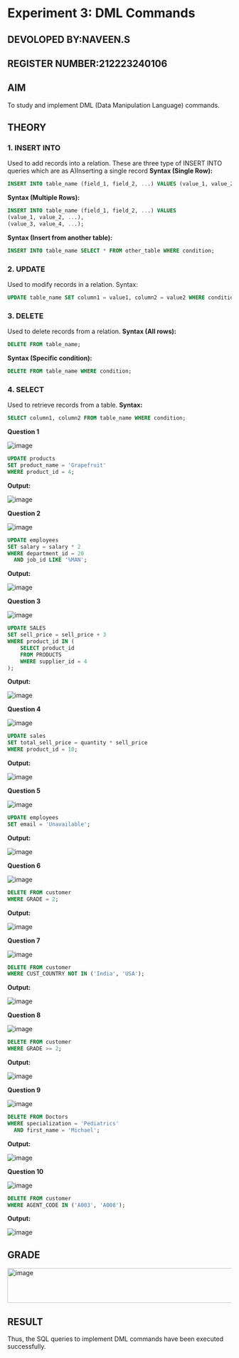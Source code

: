 # Experiment 3: DML Commands

## DEVOLOPED BY:NAVEEN.S
## REGISTER NUMBER:212223240106

## AIM
To study and implement DML (Data Manipulation Language) commands.

## THEORY

### 1. INSERT INTO
Used to add records into a relation.
These are three type of INSERT INTO queries which are as
A)Inserting a single record
**Syntax (Single Row):**
```sql
INSERT INTO table_name (field_1, field_2, ...) VALUES (value_1, value_2, ...);
```
**Syntax (Multiple Rows):**
```sql
INSERT INTO table_name (field_1, field_2, ...) VALUES
(value_1, value_2, ...),
(value_3, value_4, ...);
```
**Syntax (Insert from another table):**
```sql
INSERT INTO table_name SELECT * FROM other_table WHERE condition;
```
### 2. UPDATE
Used to modify records in a relation.
Syntax:
```sql
UPDATE table_name SET column1 = value1, column2 = value2 WHERE condition;
```
### 3. DELETE
Used to delete records from a relation.
**Syntax (All rows):**
```sql
DELETE FROM table_name;
```
**Syntax (Specific condition):**
```sql
DELETE FROM table_name WHERE condition;
```
### 4. SELECT
Used to retrieve records from a table.
**Syntax:**
```sql
SELECT column1, column2 FROM table_name WHERE condition;
```
**Question 1**

![image](https://github.com/user-attachments/assets/3fb5b196-fd57-4e9c-8d03-4e445dacb453)


```sql
UPDATE products
SET product_name = 'Grapefruit'
WHERE product_id = 4;
```

**Output:**

![image](https://github.com/user-attachments/assets/450e752a-8c92-4174-94ef-f60a21dce154)


**Question 2**

![image](https://github.com/user-attachments/assets/58478acf-17ff-41bf-805b-a990e525e4a8)


```sql
UPDATE employees
SET salary = salary * 2
WHERE department_id = 20
  AND job_id LIKE '%MAN';
```

**Output:**

![image](https://github.com/user-attachments/assets/cd7d0fc7-ea44-4d43-aae0-0d8f5c592dde)

**Question 3**

![image](https://github.com/user-attachments/assets/a5cc9cd3-1df5-443d-b76b-55953b47d747)


```sql
UPDATE SALES
SET sell_price = sell_price + 3
WHERE product_id IN (
    SELECT product_id 
    FROM PRODUCTS 
    WHERE supplier_id = 4
);
```

**Output:**

![image](https://github.com/user-attachments/assets/4154d858-e973-4537-aa69-9f77dcad49e9)


**Question 4**

![image](https://github.com/user-attachments/assets/aa005081-072e-4412-8adb-6f500afeb345)


```sql
UPDATE sales
SET total_sell_price = quantity * sell_price
WHERE product_id = 10;
```

**Output:**

![image](https://github.com/user-attachments/assets/a8ddecbd-e86a-480f-b302-3c8e0bdec3a5)


**Question 5**

![image](https://github.com/user-attachments/assets/4851b1e3-8122-4449-85f2-a87cf346ca0a)


```sql
UPDATE employees
SET email = 'Unavailable';
```

**Output:**

![image](https://github.com/user-attachments/assets/61fe882b-be3b-4d18-9d74-055e18806cbe)


**Question 6**

![image](https://github.com/user-attachments/assets/cf249de4-51d1-4571-b684-3cbcabf18f1e)


```sql
DELETE FROM customer
WHERE GRADE = 2;
```

**Output:**

![image](https://github.com/user-attachments/assets/b3b16aa3-a2d2-4974-9955-ed1a57cd9156)

**Question 7**

![image](https://github.com/user-attachments/assets/4065dd95-30d9-43f4-a790-ff72adce9e33)


```sql
DELETE FROM customer
WHERE CUST_COUNTRY NOT IN ('India', 'USA');
```

**Output:**

![image](https://github.com/user-attachments/assets/f4560ca2-1fbc-476d-b647-33d71db7d372)


**Question 8**

![image](https://github.com/user-attachments/assets/7f7a74a1-870f-4a1f-8b31-df3bc457e045)


```sql
DELETE FROM customer
WHERE GRADE >= 2;
```

**Output:**

![image](https://github.com/user-attachments/assets/1e0da64d-81c1-4493-aed7-9e30ea6eef28)


**Question 9**

![image](https://github.com/user-attachments/assets/6582b276-3672-4426-b317-7549c9b32a9d)


```sql
DELETE FROM Doctors
WHERE specialization = 'Pediatrics'
  AND first_name = 'Michael';
```

**Output:**

![image](https://github.com/user-attachments/assets/2d9ca326-978a-42e2-a707-7b52de0a1324)

**Question 10**

![image](https://github.com/user-attachments/assets/5cdc5453-a0c6-4290-b442-dffb772c27e9)


```sql
DELETE FROM customer
WHERE AGENT_CODE IN ('A003', 'A008');
```

**Output:**

![image](https://github.com/user-attachments/assets/46f39bd1-21b8-4724-b47b-53099e272de6)

## GRADE

<img width="1367" height="78" alt="image" src="https://github.com/user-attachments/assets/a6857546-979c-47c5-8980-1f95e6345155" />



## RESULT
Thus, the SQL queries to implement DML commands have been executed successfully.
